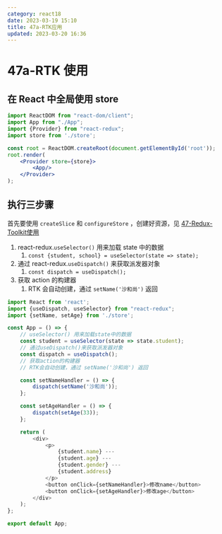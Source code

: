 ```yaml
---
category: react18
date: 2023-03-19 15:10
title: 47a-RTK应用
updated: 2023-03-20 16:36
---
```


# 47a-RTK 使用

## 在 React 中全局使用 store

```jsx
import ReactDOM from "react-dom/client";
import App from "./App";
import {Provider} from "react-redux";
import store from './store';

const root = ReactDOM.createRoot(document.getElementById('root'));
root.render(
    <Provider store={store}>
        <App/>
    </Provider>
);
```

## 执行三步骤

首先要使用 `createSlice` 和 `configureStore` ，创建好资源，见 [47-Redux-Toolkit使用](47-Redux-Toolkit使用.md)

1. react-redux.`useSelector()` 用来加载 state 中的数据
   1. `const {student, school} = useSelector(state => state);`
2. 通过 react-redux.`useDispatch()` 来获取派发器对象
   1. `const dispatch = useDispatch();`
3. 获取 action 的构建器
   1. RTK 会自动创建，通过 `setName('沙和尚')` 返回

```js
import React from 'react';
import {useDispatch, useSelector} from "react-redux";
import {setName, setAge} from './store';

const App = () => {
    // useSelector() 用来加载state中的数据
    const student = useSelector(state => state.student);
    // 通过useDispatch()来获取派发器对象
    const dispatch = useDispatch();
    // 获取action的构建器
    // RTK会自动创建，通过 setName('沙和尚') 返回

    const setNameHandler = () => {
        dispatch(setName('沙和尚'));
    };

    const setAgeHandler = () => {
        dispatch(setAge(33));
    };

    return (
        <div>
            <p>
                {student.name} ---
                {student.age} ---
                {student.gender} ---
                {student.address}
            </p>
            <button onClick={setNameHandler}>修改name</button>
            <button onClick={setAgeHandler}>修改age</button>
        </div>
    );
};

export default App;
```